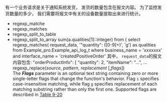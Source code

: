 有一个业务请求是关于通知系统发货， 发货的数量包含在报文内容。 为了监控发货数量的多少， 我们需要将报文中有关的设备数量提取出来进行统计。
- regexp_matche
- regexp_matches
- regexp_split_to_table
- regexp_split_to_array
  sum(a.qualities[1]::integer) from (
    select regexp_matches( request_data, '"quantity": ([0-9]+)', 'g') as qualities
    from Example_pro.Example_api_log_t
    where business_name = 'xxxxxxx'
    and interface_name = 'createdPositiveOrder'
其中， ```request_data```的报文内容包含:
  "orderProductInfo": [
      "quantity": 2,
      "itemName": "...",
      ...
regexp_replace(_source_, _pattern_, _replacement_ \[,_flags_])  
The ***Flags*** parameter is an optional text string containing zero or more single-letter flags that change the function's behavior.
Flag ```i``` specifies case-insensitive matching, while flag ```g``` specifies replacement of each matching substring rather than only the first one.
Supported flags are described in [Table 9-20](https://www.postgresql.org/docs/9.4/functions-matching.html#POSIX-EMBEDDED-OPTIONS-TABLE)  
